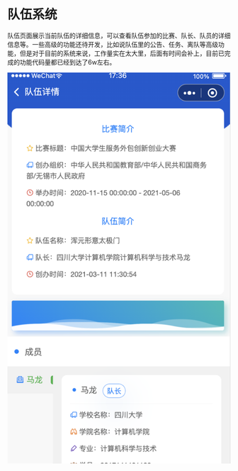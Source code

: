 # 队伍系统

队伍页面展示当前队伍的详细信息，可以查看队伍参加的比赛、队长、队员的详细信息等。一些高级的功能还待开发，比如说队伍里的公告、任务、离队等高级功能，但是对于目前的系统来说，工作量实在太大里，后面有时间会补上，目前已完成的功能代码量都已经到达了6w左右。

![&#x961F;&#x4F0D;&#x9875;&#x9762;&#x6982;&#x89C8;](../../.gitbook/assets/image%20%2852%29.png)

